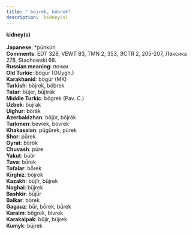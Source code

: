 ```yaml
---
title: " böjrek, böbrek"
description:  kidney(s)
---
```

<p data-pagefind-weight="0.5">
<strong> kidney(s)</strong><br><br>
<strong>Japanese</strong>:  *púnkúri<br>
<strong>Comments</strong>:  EDT 328, VEWT 83, TMN 2, 353, ЭСТЯ 2, 205-207, Лексика 278, Stachowski 68.<br>
<strong>Russian meaning</strong>:  почки<br>
<strong>Old Turkic</strong>:  bögür (OUygh.)<br>
<strong>Karakhanid</strong>:  bögür (MK)<br>
<strong>Turkish</strong>:  böjrek, böbrek<br>
<strong>Tatar</strong>:  büjer, bü̆jĭräk<br>
<strong>Middle Turkic</strong>:  bögrek (Pav. C.)<br>
<strong>Uzbek</strong>:  bujrak<br>
<strong>Uighur</strong>:  böräk<br>
<strong>Azerbaidzhan</strong>:  böjür, böjräk<br>
<strong>Turkmen</strong>:  bevrek, bövrek<br>
<strong>Khakassian</strong>:  pügürek, pürek<br>
<strong>Shor</strong>:  pǖrek<br>
<strong>Oyrat</strong>:  börök<br>
<strong>Chuvash</strong>:  püre<br>
<strong>Yakut</strong>:  büör<br>
<strong>Tuva</strong>:  bǖrek<br>
<strong>Tofalar</strong>:  bȫrek<br>
<strong>Kirghiz</strong>:  böjrök<br>
<strong>Kazakh</strong>:  büjĭr, büjrek<br>
<strong>Noghai</strong>:  büjrek<br>
<strong>Bashkir</strong>:  bü̆jü̆r<br>
<strong>Balkar</strong>:  börek<br>
<strong>Gagauz</strong>:  bǖr, bȫrek, bǖrek<br>
<strong>Karaim</strong>:  bögrek, bivrek<br>
<strong>Karakalpak</strong>:  büjir, büjrek<br>
<strong>Kumyk</strong>:  büjrek<br>

</p>
